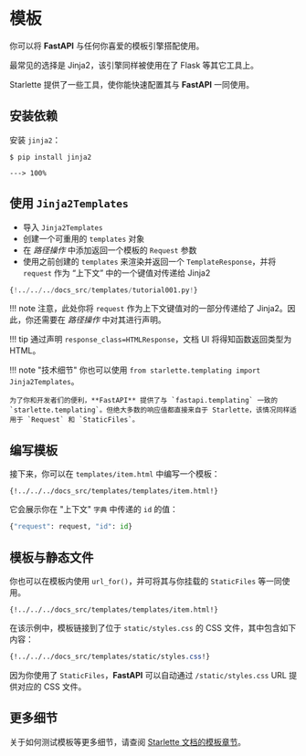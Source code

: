 # 模板

你可以将 **FastAPI** 与任何你喜爱的模板引擎搭配使用。

最常见的选择是 Jinja2，该引擎同样被使用在了 Flask 等其它工具上。

Starlette 提供了一些工具，使你能快速配置其与 **FastAPI** 一同使用。

## 安装依赖

安装 `jinja2`：

<div class="termy">

```console
$ pip install jinja2

---> 100%
```

</div>

## 使用 `Jinja2Templates`

* 导入 `Jinja2Templates`
* 创建一个可重用的 `templates` 对象
* 在 *路径操作* 中添加返回一个模板的 `Request` 参数
* 使用之前创建的 `templates` 来渲染并返回一个 `TemplateResponse`，并将 `request` 作为 “上下文” 中的一个键值对传递给 Jinja2

```Python hl_lines="4  11  15-16"
{!../../../docs_src/templates/tutorial001.py!}
```

!!! note
    注意，此处你将 `request` 作为上下文键值对的一部分传递给了 Jinja2。因此，你还需要在 *路径操作* 中对其进行声明。

!!! tip
    通过声明 `response_class=HTMLResponse`，文档 UI 将得知函数返回类型为 HTML。

!!! note "技术细节"
    你也可以使用 `from starlette.templating import Jinja2Templates`。

    为了你和开发者们的便利，**FastAPI** 提供了与 `fastapi.templating` 一致的 `starlette.templating`。但绝大多数的响应值都直接来自于 Starlette，该情况同样适用于 `Request` 和 `StaticFiles`。

## 编写模板

接下来，你可以在 `templates/item.html` 中编写一个模板：

```jinja hl_lines="7"
{!../../../docs_src/templates/templates/item.html!}
```

它会展示你在 "上下文" `字典` 中传递的 `id` 的值：

```Python
{"request": request, "id": id}
```

## 模板与静态文件

你也可以在模板内使用 `url_for()`，并可将其与你挂载的 `StaticFiles` 等一同使用。

```jinja hl_lines="4"
{!../../../docs_src/templates/templates/item.html!}
```

在该示例中，模板链接到了位于 `static/styles.css` 的 CSS 文件，其中包含如下内容：

```CSS hl_lines="4"
{!../../../docs_src/templates/static/styles.css!}
```

因为你使用了 `StaticFiles`，**FastAPI** 可以自动通过 `/static/styles.css` URL 提供对应的 CSS 文件。

## 更多细节

关于如何测试模板等更多细节，请查阅 <a href="https://www.starlette.io/templates/" class="external-link" target="_blank">Starlette 文档的模板章节</a>。
